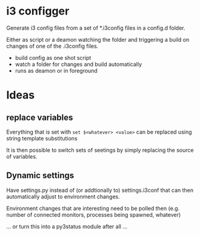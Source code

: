 # i3 configger

Generate i3 config files from a set of *.i3config files in a config.d folder.

Either as script or a deamon watching the folder and triggering a build on changes of one of the .i3config files.

* build config as one shot script
* watch a folder for changes and build automatically
* runs as deamon or in foreground

# Ideas

## replace variables

Everything that is set with `set $<whatever> <value>` can be replaced using string template substitutions

It is then possible to switch sets of seetings by simply replacing the source of variables.

## Dynamic settings

Have settings.py instead of (or addtionally to) settings.i3conf that can then automatically adjust to environment changes.

Environment changes that are interesting need to be polled then (e.g. number of connected monitors, processes being spawned, whatever)

... or turn this into a py3status module after all ...
